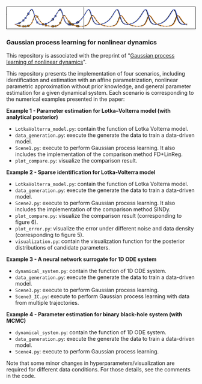  ![](https://github.com/DongweiYe/Gaussian-Process-Learning/blob/main/github_figure.png)
### Gaussian process learning for nonlinear dynamics
This repository is associated with the preprint of "[Gaussian process learning of nonlinear dynamics](https://arxiv.org/abs/2312.12193)". 

This repository presents the implementation of four scenarios, including identification and estimation with an affine parametrization, nonlinear parametric approximation without prior knowledge, and general parameter estimation for a given dynamical system. Each scenario is corresponding to the numerical examples presented in the paper: 

**Example 1 - Parameter estimation for Lotka–Volterra model (with analytical posterior)**
- `LotkaVolterra_model.py`: contain the function of Lotka Volterra model.
- `data_generation.py`: execute the generate the data to train a data-driven model.
- `Scene1.py`: execute to perform Gaussian process learning. It also includes the implementation of the comparison method FD+LinReg.
- `plot_compare.py`: visualize the comparison result.
      
**Example 2 - Sparse identification for Lotka-Volterra model** 
- `LotkaVolterra_model.py`: contain the function of Lotka Volterra model.
- `data_generation.py`: execute the generate the data to train a data-driven model.
- `Scene2.py`: execute to perform Gaussian process learning. It also includes the implementation of the comparison method SINDy.
- `plot_compare.py`: visualize the comparison result (corresponding to figure 6).
- `plot_error.py`: visualize the error under different noise and data density (corresponding to figure 5).
- `visualization.py`: contain the visualization function for the posterior distributions of candidate parameters.

**Example 3 - A neural network surrogate for 1D ODE system**
- `dynamical_system.py`: contain the function of 1D ODE system.
- `data_generation.py`: execute the generate the data to train a data-driven model.
- `Scene3.py`: execute to perform Gaussian process learning.
- `Scene3_IC.py`: execute to perform Gaussian process learning with data from multiple trajectories.

**Example 4 - Parameter estimation for binary black-hole system (with MCMC)**
- `dynamical_system.py`: contain the function of 1D ODE system.
- `data_generation.py`: execute the generate the data to train a data-driven model.
- `Scene4.py`: execute to perform Gaussian process learning.

Note that some minor changes in hyperparameters/visualization are required for different data conditions. For those details, see the comments in the code.

